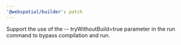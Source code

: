 ```yaml
---
'@webspatial/builder': patch
---
```


Support the use of the -- tryWithoutBuild=true parameter in the run command to bypass compilation and run.
